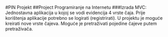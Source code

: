 #PIN Projekt 
##Project Programiranje na Internetu
###Izrada MVC: Jednostavna aplikacija u kojoj se vodi evidencija 4 vrste čaja. Prije korištenja aplikacije potrebno se logirati (registrirati). U projektu je moguće kreirati nove vrste čajeva. Moguće je pretraživati pojedine čajeve putem pretraživača. 
